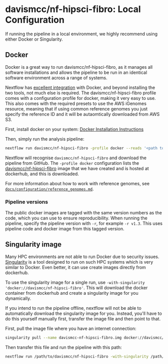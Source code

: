# davismcc/nf-hipsci-fibro: Local Configuration

If running the pipeline in a local environment, we highly recommend using either Docker or Singularity.

## Docker
Docker is a great way to run davismcc/nf-hipsci-fibro, as it manages all software installations and allows the pipeline to be run in an identical software environment across a range of systems.

Nextflow has [excellent integration](https://www.nextflow.io/docs/latest/docker.html) with Docker, and beyond installing the two tools, not much else is required. The davismcc/nf-hipsci-fibro profile comes with a configuration profile for docker, making it very easy to use. This also comes with the required presets to use the AWS iGenomes resource, meaning that if using common reference genomes you just specify the reference ID and it will be autaomtically downloaded from AWS S3.

First, install docker on your system: [Docker Installation Instructions](https://docs.docker.com/engine/installation/)

Then, simply run the analysis pipeline:
```bash
nextflow run davismcc/nf-hipsci-fibro -profile docker --reads '<path to your reads>'
```

Nextflow will recognise `davismcc/nf-hipsci-fibro` and download the pipeline from GitHub. The `-profile docker` configuration lists the [davismcc/nf-hipsci-fibro](https://hub.docker.com/r/davismcc/nf-hipsci-fibro/) image that we have created and is hosted at dockerhub, and this is downloaded.

For more information about how to work with reference genomes, see [`docs/configuration/reference_genomes.md`](docs/configuration/reference_genomes.md).

### Pipeline versions
The public docker images are tagged with the same version numbers as the code, which you can use to ensure reproducibility. When running the pipeline, specify the pipeline version with `-r`, for example `-r v1.3`. This uses pipeline code and docker image from this tagged version.


## Singularity image
Many HPC environments are not able to run Docker due to security issues. [Singularity](http://singularity.lbl.gov/) is a tool designed to run on such HPC systems which is very similar to Docker. Even better, it can use create images directly from dockerhub.

To use the singularity image for a single run, use `-with-singularity 'docker://davismcc/nf-hipsci-fibro'`. This will download the docker container from dockerhub and create a singularity image for you dynamically.

If you intend to run the pipeline offline, nextflow will not be able to automatically download the singularity image for you. Instead, you'll have to do this yourself manually first, transfer the image file and then point to that.

First, pull the image file where you have an internet connection:

```bash
singularity pull --name davismcc-nf-hipsci-fibro.img docker://davismcc/nf-hipsci-fibro
```

Then transfer this file and run the pipeline with this path:

```bash
nextflow run /path/to/davismcc/nf-hipsci-fibro -with-singularity /path/to/davismcc-nf-hipsci-fibro.img
```
